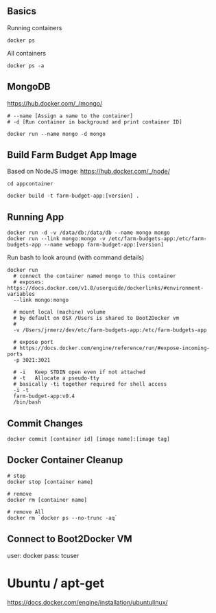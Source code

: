 
## Basics

Running containers
```
docker ps
```

All containers
```
docker ps -a
```

## MongoDB
https://hub.docker.com/_/mongo/

```
# --name [Assign a name to the container]
# -d [Run container in background and print container ID]

docker run --name mongo -d mongo
```

## Build Farm Budget App Image
Based on NodeJS image: https://hub.docker.com/_/node/

```
cd appcontainer

docker build -t farm-budget-app:[version] .
```

## Running App
```
docker run -d -v /data/db:/data/db --name mongo mongo
docker run --link mongo:mongo -v /etc/farm-budgets-app:/etc/farm-budgets-app --name webapp farm-budget-app:[version]
```

Run bash to look around (with command details)
```
docker run
  # connect the container named mongo to this container
  # exposes: https://docs.docker.com/v1.8/userguide/dockerlinks/#environment-variables
  --link mongo:mongo

  # mount local (machine) volume
  # by default on OSX /Users is shared to Boot2Docker vm
  #
  -v /Users/jrmerz/dev/etc/farm-budgets-app:/etc/farm-budgets-app

  # expose port
  # https://docs.docker.com/engine/reference/run/#expose-incoming-ports
  -p 3021:3021

  # -i   Keep STDIN open even if not attached
  # -t   Allocate a pseudo-tty
  # basically -ti together required for shell access
  -i -t
  farm-budget-app:v0.4
  /bin/bash
```


## Commit Changes
```
docker commit [container id] [image name]:[image tag]
```

## Docker Container Cleanup

```
# stop
docker stop [container name]

# remove
docker rm [container name]

# remove All
docker rm `docker ps --no-trunc -aq`
```

## Connect to Boot2Docker VM
user: docker
pass: tcuser

# Ubuntu / apt-get
https://docs.docker.com/engine/installation/ubuntulinux/
